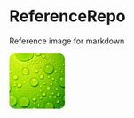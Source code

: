 # ReferenceRepo
Reference image for markdown

![Sample Img](https://github.com/DeathPluto/ReferenceRepo/raw/master/res/head.png)